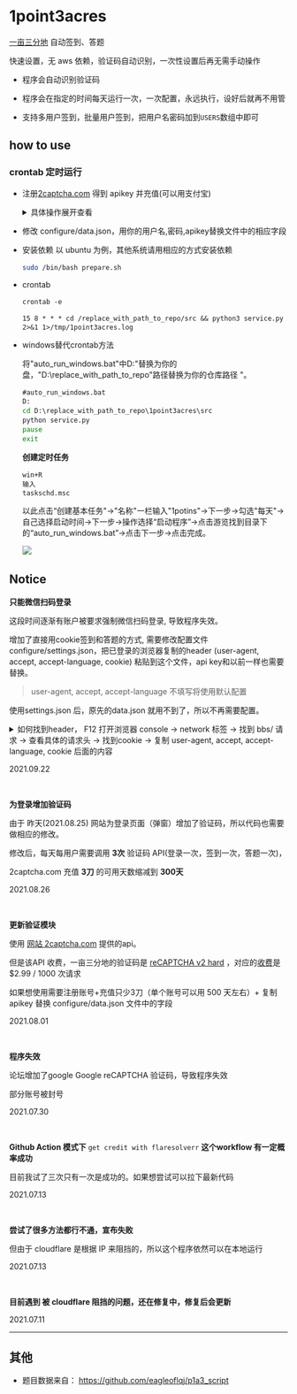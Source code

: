 # 1point3acres

[一亩三分地](https://www.1point3acres.com/bbs/) 自动签到、答题

快速设置，无 aws 依赖，验证码自动识别，一次性设置后再无需手动操作

* 程序会自动识别验证码

* 程序会在指定的时间每天运行一次，一次配置，永远执行，设好后就再不用管

* 支持多用户签到，批量用户签到，把用户名密码加到`USERS`数组中即可

## how to use

### crontab 定时运行

* 注册[2captcha.com](https://2captcha.com?from=12332166) 得到 apikey 并充值(可以用支付宝)
    <details>
    <summary>具体操作展开查看</summary>
    
    ![](screenshots/2captcha.png)
    </details>
* 修改 configure/data.json，用你的用户名,密码,apikey替换文件中的相应字段

* 安装依赖
  以 ubuntu 为例，其他系统请用相应的方式安装依赖
    ```bash
    sudo /bin/bash prepare.sh
    ```
  
* crontab
    ```
    crontab -e
    ```
    ```text
    15 8 * * * cd /replace_with_path_to_repo/src && python3 service.py 2>&1 1>/tmp/1point3acres.log
    ```
    
* windows替代crontab方法
  
    将"auto_run_windows.bat"中D:"替换为你的盘，"D:\replace_with_path_to_repo"路径替换为你的仓库路径 "。
    
    ```bat
    #auto_run_windows.bat
    D:
    cd D:\replace_with_path_to_repo\1point3acres\src
    python service.py 
    pause
    exit
    ```
    
    **创建定时任务**
    
    ```text
    win+R
    输入 
    taskschd.msc
    ```
    
    以此点击“创建基本任务"->"名称"一栏输入"1potins"->下一步->勾选"每天"->自己选择启动时间->下一步->操作选择“启动程序”->点击游览找到目录下的“auto_run_windows.bat”->点击下一步->点击完成。
    
    ![](screenshots/win_taskschd.png)


## Notice
**只能微信扫码登录**

这段时间逐渐有账户被要求强制微信扫码登录, 导致程序失效。

增加了直接用cookie签到和答题的方式, 需要修改配置文件configure/settings.json，把已登录的浏览器复制的header (user-agent, accept, accept-language, cookie) 粘贴到这个文件，api key和以前一样也需要替换。

> user-agent, accept, accept-language 不填写将使用默认配置

使用settings.json 后，原先的data.json 就用不到了，所以不再需要配置。

<details>
<summary> 如何找到header， F12 打开浏览器 console -> network 标签 -> 找到 bbs/ 请求 -> 查看具体的请求头 -> 找到cookie -> 复制 user-agent, accept, accept-language, cookie 后面的内容 </summary>

![](screenshots/cookie.png)
</details>

2021.09.22

<br>

**为登录增加验证码**

由于 昨天(2021.08.25) 网站为登录页面（弹窗）增加了验证码，所以代码也需要做相应的修改。

修改后，每天每用户需要调用 **3次** 验证码 API(登录一次，签到一次，答题一次)，

2captcha.com 充值 **3刀** 的可用天数缩减到 **300天**

2021.08.26

<br>

**更新验证模块**

使用 [网站 2captcha.com](https://2captcha.com?from=12332166) 提供的api。

但是该API 收费，一亩三分地的验证码是 [reCAPTCHA v2 hard](https://2captcha.com/demo) ，对应的[收费](https://2captcha.com/2captcha-api)是 $2.99 / 1000 次请求

如果想使用需要注册账号+充值只少3刀（单个账号可以用 500 天左右）+ 复制 apikey 替换 configure/data.json 文件中的字段

2021.08.01

<br>

**程序失效**

论坛增加了google Google reCAPTCHA 验证码，导致程序失效

部分账号被封号

2021.07.30

<br>

**Github Action 模式下** `get credit with flaresolverr` **这个workflow 有一定概率成功**

目前我试了三次只有一次是成功的。如果想尝试可以拉下最新代码

2021.07.13

<br>

**尝试了很多方法都行不通，宣布失败**

但由于 cloudflare 是根据 IP 来阻挡的，所以这个程序依然可以在本地运行 

2021.07.13

<br>

**目前遇到 被 cloudflare 阻挡的问题，还在修复中，修复后会更新**

2021.07.11

---



## 其他

* 题目数据来自： https://github.com/eagleoflqj/p1a3_script

